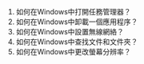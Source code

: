

1. 如何在Windows中打開任務管理器？
2. 如何在Windows中卸載一個應用程序？
3. 如何在Windows中設置無線網絡？
4. 如何在Windows中查找文件和文件夾？
5. 如何在Windows中更改螢幕分辨率？